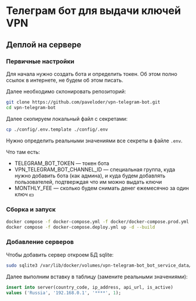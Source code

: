 # Телеграм бот для выдачи ключей VPN


## Деплой на сервере

### Первичные настройки

Для начала нужно создать бота и определить токен. Об этом полно ссылок в интернете, не будем об этом писать. 

Далее необходимо склонировать репозиторий:
```bash
git clone https://github.com/paveloder/vpn-telegram-bot.git
cd vpn-telegram-bot
```

Далее скопируем локальный файл с секретами:
```bash
cp ./config/.env.template ./config/.env
```

Нужно определить реальными значениями все секреты в файле `.env`. 

Что там есть:
- TELEGRAM_BOT_TOKEN — токен бота
- VPN_TELEGRAM_BOT_CHANNEL_ID — специальная группа, куда нужно добавить бота (как админа), и куда будем добавлять пользователей, подтверждая что им можно выдать ключи
- MONTHLY_FEE — сколько будем снимать денег ежемесячно за один ключ 💵


### Сборка и запуск

```bash
docker compose -f docker-compose.yml -f docker/docker-compose.prod.yml config > docker-compose.deploy.yml
docker compose -f docker-compose.deploy.yml up -d --build
``` 

### Добавление серверов

Чтобы добавить сервер откроем БД sqlite:
```bash
sudo sqlite3 /var/lib/docker/volumes/vpn-telegram-bot_bot_service_data/_data/db.sqlite3
```

Далее выполним вставку в таблицу (замените реальными значениями):
```sql
insert into server(country_code, ip_address, api_url, is_active)
values ('Russia', '192.168.0.1', '****', 1);
```
